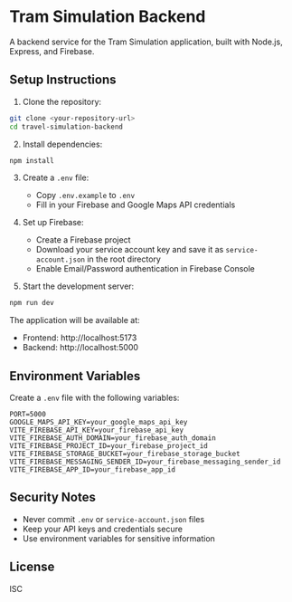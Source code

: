 # Tram Simulation Backend

A backend service for the Tram Simulation application, built with Node.js, Express, and Firebase.

## Setup Instructions

1. Clone the repository:
```bash
git clone <your-repository-url>
cd travel-simulation-backend
```

2. Install dependencies:
```bash
npm install
```

3. Create a `.env` file:
   - Copy `.env.example` to `.env`
   - Fill in your Firebase and Google Maps API credentials

4. Set up Firebase:
   - Create a Firebase project
   - Download your service account key and save it as `service-account.json` in the root directory
   - Enable Email/Password authentication in Firebase Console

5. Start the development server:
```bash
npm run dev
```

The application will be available at:
- Frontend: http://localhost:5173
- Backend: http://localhost:5000

## Environment Variables

Create a `.env` file with the following variables:

```env
PORT=5000
GOOGLE_MAPS_API_KEY=your_google_maps_api_key
VITE_FIREBASE_API_KEY=your_firebase_api_key
VITE_FIREBASE_AUTH_DOMAIN=your_firebase_auth_domain
VITE_FIREBASE_PROJECT_ID=your_firebase_project_id
VITE_FIREBASE_STORAGE_BUCKET=your_firebase_storage_bucket
VITE_FIREBASE_MESSAGING_SENDER_ID=your_firebase_messaging_sender_id
VITE_FIREBASE_APP_ID=your_firebase_app_id
```

## Security Notes

- Never commit `.env` or `service-account.json` files
- Keep your API keys and credentials secure
- Use environment variables for sensitive information

## License

ISC 